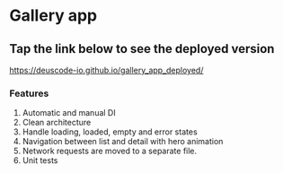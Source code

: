 # Gallery app

## Tap the link below to see the deployed version
https://deuscode-io.github.io/gallery_app_deployed/


### Features
1. Automatic and manual DI
2. Clean architecture
3. Handle loading, loaded, empty and error states
4. Navigation between list and detail with hero animation
5. Network requests are moved to a separate file.
6. Unit tests



